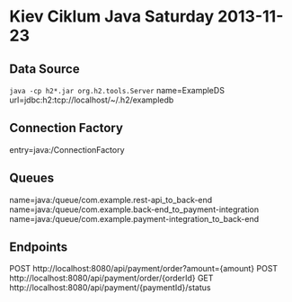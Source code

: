 Kiev Ciklum Java Saturday 2013-11-23
====================================

Data Source
-----------
`java -cp h2*.jar org.h2.tools.Server`
name=ExampleDS
url=jdbc:h2:tcp://localhost/~/.h2/exampledb

Connection Factory
------------------
entry=java:/ConnectionFactory

Queues
------
name=java:/queue/com.example.rest-api_to_back-end
name=java:/queue/com.example.back-end_to_payment-integration
name=java:/queue/com.example.payment-integration_to_back-end

Endpoints
---------
POST http://localhost:8080/api/payment/order?amount={amount}
POST http://localhost:8080/api/payment/order/{orderId}
GET http://localhost:8080/api/payment/{paymentId}/status
